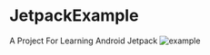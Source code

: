# JetpackExample
A Project For Learning Android Jetpack
![example](https://github.com/taoqx/JetpackExample/blob/master/Screenshot_2020-03-30-23-27-14-775_com.example.jetpack.jpg?raw=true)
